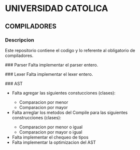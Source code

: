 # UNIVERSIDAD CATOLICA
## COMPILADORES
### Descripcion
Este repositorio contiene el codigo y lo referente al obligatorio de compiladores.
<p>
### Parser
Falta implementar el parser entero.
<p>
### Lexer
Falta implementar el lexer entero.
<p>
### AST
<ul>
	<li>Falta agregar las siguientes constucciones (clases):</li>
		<ul>
		  <li>Comparacion por menor</li>
		  <li>Comparacion por mayor</li>
		</ul>
	<li>Falta arreglar los metodos del Compile para las siguientes construcciones (clases):</li>
		<ul>
		  <li>Comparacion por menor o igual</li>
		  <li>Comparacion por mayor o igual</li>
		</ul>
	<li>Falta implementar el chequeo de tipos</li>
	<li>Falta implementar la optimizacion del AST</li>
</ul>
